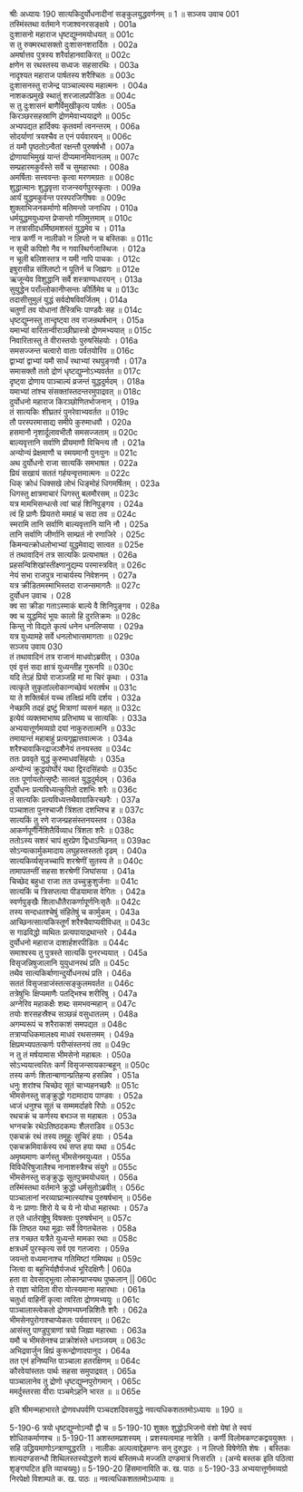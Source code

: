 श्रीः
अध्यायः 190
सात्यकिदुर्योधनादीनां सङ्कुलयुद्धवर्णनम् ॥ 1 ॥
सञ्जय उवाच 	001  
तस्मिंस्तथा वर्तमाने गजाश्वनरसङ्क्षये ।	001a  
दुःशासनो महाराज धृष्टद्युम्नमयोधयत् ॥	001c  
स तु रुक्मरथासक्तो दुःशासनशरार्दितः ।	002a  
अमर्षात्तव पुत्रस्य शरैर्वाहानवाकिरत् ॥	002c  
क्षणेन स रथस्तस्य सध्वजः सहसारथिः ।	003a  
नादृश्यत महाराज पार्षतस्य शरैश्चितः ॥	003c  
दुःशासनस्तु राजेन्द्र पाञ्चाल्यस्य महात्मनः ।	004a  
नाशकत्प्रमुखे स्थातुं शरजालप्रपीडितः ॥	004c  
स तु दुःशासनं बाणैर्विमुखीकृत्य पार्षतः ।	005a  
किरञ्छरसहस्राणि द्रोणमेवाभ्ययाद्रणे ॥	005c  
अभ्यपद्यत हार्दिक्यः कृतवर्मा त्वनन्तरम् ।	006a  
सोदर्याणां त्रयश्चैव त एनं पर्यवारयन् ॥	006c  
तं यमौ पृष्ठतोऽन्वैतां रक्षन्तौ पुरुषर्षभौ ।	007a  
द्रोणायाभिमुखं यान्तं दीप्यमानमिवानलम् ॥	007c  
सम्प्रहारमकुर्वंस्ते सर्वे च सुमहारथाः ।	008a  
अमर्षिताः सत्त्ववन्तः कृत्वा मरणमग्रतः ॥	008c  
शुद्धात्मानः शुद्धवृत्ता राजन्स्वर्गपुरस्कृताः ।	009a  
आर्यं युद्धमकुर्वन्त परस्परजिगीषवः ॥	009c  
शुक्लाभिजनकर्माणो मतिमन्तो जनाधिप ।	010a  
धर्मयुद्धमयुध्यन्त प्रेप्सन्तो गतिमुत्तमाम् ॥	010c  
न तत्रासीदधर्मिष्ठमशस्तं युद्धमेव च ।	011a  
नात्र कर्णी न नालीको न लिप्तो न च बस्तिकः ॥	011c  
न सूची कपिशो नैव न गवास्थिर्गजास्थिजः ।	012a  
न चूली बलिशस्तत्र न यमी नापि पाचकः ।	012c  
इषुरासीन्न संश्लिष्टो न पूतिर्न च जिह्मगः ॥	012e  
ऋजून्येव विशुद्धानि सर्वे शस्त्राण्यधारयन् ।	013a  
सुयुद्धेन पराँल्लोकानीप्सन्तः कीर्तिमेव च ॥	013c  
तदासीत्तुमुलं युद्धं सर्वदोषविवर्जितम् ।	014a  
चतुर्णां तव योधानां तैस्त्रिभिः पाण्डवैः सह ॥	014c  
धृष्टद्युम्नस्तु तान्दृष्ट्वा तव राजन्रथर्षभान् ।	015a  
यमाभ्यां वारितान्वीराञ्छीघ्रास्त्रो द्रोणमभ्ययात् ॥	015c  
निवारितास्तु ते वीरास्तयोः पुरुषसिंहयोः ।	016a  
समसज्जन्त चत्वारो वाताः पर्वतयोरिव ॥	016c  
द्वाभ्यां द्वाभ्यां यमौ सार्धं रथाभ्यां रथपुङ्गवौ ।	017a  
समासक्तौ ततो द्रोणं धृष्टद्युम्नोऽभ्यवर्तत ॥	017c  
दृष्ट्वा द्रोणाय पाञ्चाल्यं व्रजन्तं युद्धदुर्मदम् ।	018a  
यमाभ्यां तांश्च संसक्तांस्तदन्तरमुपाद्रवत् ॥	018c  
दुर्योधनो महाराज किरञ्छोणितभोजनान् ।	019a  
तं सात्यकिः शीघ्रतरं पुनरेवाभ्यवर्तत ॥	019c  
तौ परस्परमासाद्य समीपे कुरुमाधवौ ।	020a  
हसमानौ नृशार्दूलावभीतौ समसज्जताम् ॥	020c  
बाल्यवृत्तानि सर्वाणि प्रीयमाणौ विचिन्त्य तौ ।	021a  
अन्योन्यं प्रेक्षमाणौ च स्मयमानौ पुनःपुनः ॥	021c  
अथ दुर्योधनो राजा सात्यकिं समभाषत ।	022a  
प्रियं सखायं सततं गर्हयन्वृत्तमात्मनः ॥	022c  
धिक् क्रोधं धिक्सखे लोभं धिङ्मोहं धिगमर्षितम् ।	023a  
धिगस्तु क्षात्रमाचारं धिगस्तु बलमौरसम् ॥	023c  
यत्र मामभिसन्धत्से त्वां चाहं शिनिपुङ्गव ।	024a  
त्वं हि प्राणैः प्रियतरो ममाहं च सदा तव ॥	024c  
स्मरामि तानि सर्वाणि बाल्यवृत्तानि यानि नौ ।	025a  
तानि सर्वाणि जीर्णानि साम्प्रतं नो रणाजिरे ।	025c  
किमन्यत्क्रोधलोभाभ्यां युद्धमेवाद्य सात्वत ॥	025e  
तं तथावादिनं तत्र सात्यकिः प्रत्यभाषत ।	026a  
प्रहसन्विशिखांस्तीक्ष्णानुद्यम्य परमास्त्रवित् ॥	026c  
नेयं सभा राजपुत्र नाचार्यस्य निवेशनम् ।	027a  
यत्र क्रीडितमस्माभिस्तदा राजन्समागतैः ॥	027c  
दुर्योधन उवाच ।	028  
क्व सा क्रीडा गताऽस्माकं बाल्ये वै शिनिपुङ्गव ।	028a  
क्व च युद्धमिदं भूयः कालो हि दुरतिक्रमः ॥	028c  
किन्तु नो विद्यते कृत्यं धनेन धनलिप्सया ।	029a  
यत्र युध्यामहे सर्वे धनलोभात्समागताः ॥	029c  
सञ्जय उवाय 	030  
तं तथावादिनं तत्र राजानं माधवोऽब्रवीत् ।	030a  
एवं वृत्तं सदा क्षात्रं युध्यन्तीह गुरूनपि ॥	030c  
यदि तेऽहं प्रियो राजञ्जहि मां मा चिरं कृथाः ।	031a  
त्वत्कृते सुकृतांल्लोकान्गच्छेयं भरतर्षभ ॥	031c  
या ते शक्तिर्बलं यच्च तत्क्षिप्रं मयि दर्शय ।	032a  
नेच्छामि तदहं द्रष्टुं मित्राणां व्यसनं महत् ॥	032c  
इत्येवं व्यक्तमाभाष्य प्रतिभाष्य च सात्यकिः ।	033a  
अभ्ययात्तूर्णमव्यग्रो दयां नाकुरुतात्मनि ॥	033c  
तमायान्तं महाबाहुं प्रत्यगृह्णात्तवात्मजः ।	034a  
शरैश्चावाकिरद्राजञ्शैनेयं तनयस्तव ॥	034c  
ततः प्रववृते युद्धं कुरुमाधवसिंहयोः ।	035a  
अन्योन्यं क्रुद्धयोर्घोरं यथा द्विरदसिंहयोः ॥	035c  
ततः पूर्णायतोत्सृष्टैः सात्वतं युद्धदुर्मदम् ।	036a  
दुर्योधनः प्रत्यविध्यत्कुपितो दशभिः शरैः ॥	036c  
तं सात्यकिः प्रत्यविध्यत्तथैवावाकिरच्छरैः ।	037a  
पञ्चाशता पुनश्चाजौ त्रिंशता दशभिश्च ह ॥	037c  
सात्यकिं तु रणे राजन्प्रहसंस्तनयस्तव ।	038a  
आकर्णपूर्णैर्निशितैर्विव्याध त्रिंशता शरैः ॥	038c  
ततोऽस्य सशरं चापं क्षुरप्रेण द्विधाऽच्छिनत् ॥	039ac  
सोऽन्यत्कार्मुकमादाय लघुहस्तस्ततो दृढम् ।	040a  
सात्यकिर्व्यसृजच्चापि शरश्रेणीं सुतस्य ते ॥	040c  
तामापतन्तीं सहसा शरश्रेणीं जिघांसया ।	041a  
चिच्छेद बहुधा राजा तत उच्चुक्रुशुर्जनाः ॥	041c  
सात्यकिं च त्रिसप्तत्या पीडयामास वेगितः ।	042a  
स्वर्णपुङ्खैः शिलाधौतैराकर्णापूर्णनिःसृतैः ॥	042c  
तस्य सन्दधतश्चेषुं संहितेषुं च कार्मुकम् ।	043a  
आच्छिनत्सात्यकिस्तूर्णं शरैश्चैवाप्यवीविधत् ॥	043c  
स गाढविद्धो व्यथितः प्रत्यपायाद्रथान्तरे ।	044a  
दुर्योधनो महाराज दाशार्हशरपीडितः ॥	044c  
समाश्वस्य तु पुत्रस्ते सात्यकिं पुनरभ्ययात् ।	045a  
विसृजन्निषुजालानि युयुधानरथं प्रति ॥	045c  
तथैव सात्यकिर्बाणान्दुर्योधनरथं प्रति ।	046a  
सततं विसृजन्राजंस्तत्सङ्कुलमवर्तत ॥	046c  
तत्रेषुभिः क्षिप्यमाणैः पतद्भिश्च शरीरिषु ।	047a  
अग्नेरिव महाकक्षैः शब्दः समभवन्महान् ॥	047c  
तयोः शरसहस्रैश्च सञ्छन्नं वसुधातलम् ।	048a  
अगम्यरूपं च शरैराकाशं समपद्यत ॥	048c  
तत्राप्यधिकमालक्ष्य माधवं रथसत्तमम् ।	049a  
क्षिप्रमभ्यपतत्कर्णः परीप्संस्तनयं तव ॥	049c  
न तु तं मर्षयामास भीमसेनो महाबलः ।	050a  
सोऽभ्ययात्त्वरितः कर्णं विसृजन्सायकान्बहून् ॥	050c  
तस्य कर्णः शितान्बाणान्प्रतिहन्य हसन्निव ।	051a  
धनुः शरांश्च चिच्छेद सूतं चाभ्यहनच्छरैः ॥	051c  
भीमसेनस्तु सङ्क्रुद्धो गदामादाय पाण्डवः ।	052a  
ध्वजं धनुश्च सूतं च सम्ममर्दाहवे रिपोः ॥	052c  
रथचक्रं च कर्णस्य बभञ्ज स महाबलः ।	053a  
भग्नचक्रे रथेऽतिष्ठदकम्पः शैलराडिव ॥	053c  
एकचक्रं रथं तस्य तमूहुः सुचिरं हयाः ।	054a  
एकचक्रमिवार्कस्य रथं सप्त हया यथा ॥	054c  
अमृष्यमाणः कर्णस्तु भीमसेनमयुध्यत ।	055a  
विविधैरिषुजालैश्च नानाशस्त्रैश्च संयुगे ॥	055c  
भीमसेनस्तु सङ्क्रुद्धः सूतपुत्रमयोधयत् ।	056a  
तस्मिंस्तथा वर्तमाने क्रुद्धो धर्मसुतोऽब्रवीत् ।	056c  
पाञ्चालानां नरव्याघ्रान्मात्स्यांश्च पुरुषर्षभान् ॥	056e  
ये नः प्राणाः शिरो ये च ये नो योधा महारथाः ।	057a  
त एते धार्तराष्ट्रेषु विषक्ताः पुरुषर्षभान् ॥	057c  
किं तिष्ठत यथा मूढाः सर्वे विगतचेतसः ।	058a  
तत्र गच्छत यत्रैते युध्यन्ते मामका रथाः ॥	058c  
क्षत्रधर्मं पुरस्कृत्य सर्व एव गतज्वराः ।	059a  
जयन्तो वध्यमानाश्च गतिमिष्टां गमिष्यथ ॥	059c  
जित्वा वा बहुभिर्यज्ञैर्यजध्वं भूरिदक्षिणैः |	060a  
हता वा देवसाद्भूत्वा लोकान्प्राप्स्यथ पुष्कलान् ||	060c  
ते राज्ञा चोदिता वीरा योत्स्यमाना महारथाः ।	061a  
चतुर्धा वाहिनीं कृत्वा त्वरिता द्रोणमभ्ययुः ॥	061c  
पाञ्चालास्त्वेकतो द्रोणमभ्यघ्नन्निशितैः शरैः ।	062a  
भीमसेनपुरोगाश्चाप्येकतः पर्यवारयन् ॥	062c  
आसंस्तु पाण्डुपुत्राणां त्रयो जिह्मा महारथाः ।	063a  
यमौ च भीमसेनश्च प्राक्रोशंस्ते धनञ्जयम् ॥	063c  
अभिद्रवार्जुन क्षिप्रं कुरून्द्रोणादपानुद ।	064a  
तत एनं हनिष्यन्ति पाञ्चाला हतरक्षिणम् ॥	064c  
कौरवेयांस्ततः पार्थः सहसा समुपाद्रवत् ।	065a  
पाञ्चालानेव तु द्रोणो धृष्टद्युम्नपुरोगमान् ।	065c  
ममर्दुस्तरसा वीराः पञ्चमेऽहनि भारत ॥ ॥	065e  

इति श्रीमन्महाभारते द्रोणवधपर्वणि पञ्चदशदिवसयुद्धे नवत्यधिकशततमोऽध्यायः ॥ 190 ॥

5-190-6 त्रयो धृष्टद्युम्नोऽन्यौ द्वौ च ॥ 5-190-10 शुक्लः शुद्धोऽभिजनो वंशो येषां ते स्वयं शोधितकर्माणश्च ॥ 5-190-11 अशस्तमप्रशस्यम् । प्रशस्यत्वमाह नात्रेति । कर्णी विलोमकण्टकद्वययुक्तः । सहि उद्ध्रियमाणोऽन्त्राण्युद्धरति । नालीकः अल्पत्वाद्देहमग्नः सन् दुरुद्धरः । न लिप्तो विषेणेति शेषः । बस्तिकः शल्यदण्डसन्धौ शिथिलस्तस्योद्धरणे शल्यं बस्तिमध्ये मज्जति दण्डमात्रं निःसरति । (अन्ये बस्तक इति पठित्वा शृङ्गघटित इति व्याचख्युः)॥ 5-190-20 हिंसमानाविति क. ख. पाठः ॥ 5-190-33 अभ्ययात्तूर्णमव्यग्रो निरपेक्षो विशाम्पते क. ख. पाठः ॥ नवत्यधिकशततमोऽध्यायः ॥	
